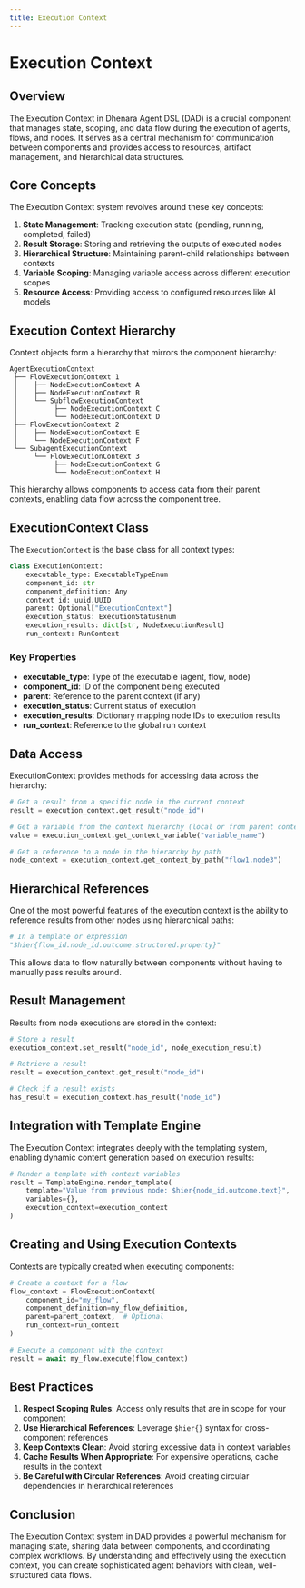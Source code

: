 ```yaml
---
title: Execution Context
---
```


# Execution Context

## Overview

The Execution Context in Dhenara Agent DSL (DAD) is a crucial component that manages state, scoping, and data flow during the execution of agents, flows, and nodes. It serves as a central mechanism for communication between components and provides access to resources, artifact management, and hierarchical data structures.

## Core Concepts

The Execution Context system revolves around these key concepts:

1. **State Management**: Tracking execution state (pending, running, completed, failed)
2. **Result Storage**: Storing and retrieving the outputs of executed nodes
3. **Hierarchical Structure**: Maintaining parent-child relationships between contexts
4. **Variable Scoping**: Managing variable access across different execution scopes
5. **Resource Access**: Providing access to configured resources like AI models

## Execution Context Hierarchy

Context objects form a hierarchy that mirrors the component hierarchy:

```
AgentExecutionContext
 ├── FlowExecutionContext 1
 │    ├── NodeExecutionContext A
 │    ├── NodeExecutionContext B
 │    └── SubflowExecutionContext
 │         ├── NodeExecutionContext C
 │         └── NodeExecutionContext D
 ├── FlowExecutionContext 2
 │    ├── NodeExecutionContext E
 │    └── NodeExecutionContext F
 └── SubagentExecutionContext
      └── FlowExecutionContext 3
           ├── NodeExecutionContext G
           └── NodeExecutionContext H
```

This hierarchy allows components to access data from their parent contexts, enabling data flow across the component tree.

## ExecutionContext Class

The `ExecutionContext` is the base class for all context types:

```python
class ExecutionContext:
    executable_type: ExecutableTypeEnum
    component_id: str
    component_definition: Any
    context_id: uuid.UUID
    parent: Optional["ExecutionContext"]
    execution_status: ExecutionStatusEnum
    execution_results: dict[str, NodeExecutionResult]
    run_context: RunContext
```

### Key Properties

- **executable_type**: Type of the executable (agent, flow, node)
- **component_id**: ID of the component being executed
- **parent**: Reference to the parent context (if any)
- **execution_status**: Current status of execution
- **execution_results**: Dictionary mapping node IDs to execution results
- **run_context**: Reference to the global run context

## Data Access

ExecutionContext provides methods for accessing data across the hierarchy:

```python
# Get a result from a specific node in the current context
result = execution_context.get_result("node_id")

# Get a variable from the context hierarchy (local or from parent contexts)
value = execution_context.get_context_variable("variable_name")

# Get a reference to a node in the hierarchy by path
node_context = execution_context.get_context_by_path("flow1.node3")
```

## Hierarchical References

One of the most powerful features of the execution context is the ability to reference results from other nodes using hierarchical paths:

```python
# In a template or expression
"$hier{flow_id.node_id.outcome.structured.property}"
```

This allows data to flow naturally between components without having to manually pass results around.

## Result Management

Results from node executions are stored in the context:

```python
# Store a result
execution_context.set_result("node_id", node_execution_result)

# Retrieve a result
result = execution_context.get_result("node_id")

# Check if a result exists
has_result = execution_context.has_result("node_id")
```

## Integration with Template Engine

The Execution Context integrates deeply with the templating system, enabling dynamic content generation based on execution results:

```python
# Render a template with context variables
result = TemplateEngine.render_template(
    template="Value from previous node: $hier{node_id.outcome.text}",
    variables={},
    execution_context=execution_context
)
```

## Creating and Using Execution Contexts

Contexts are typically created when executing components:

```python
# Create a context for a flow
flow_context = FlowExecutionContext(
    component_id="my_flow",
    component_definition=my_flow_definition,
    parent=parent_context,  # Optional
    run_context=run_context
)

# Execute a component with the context
result = await my_flow.execute(flow_context)
```

## Best Practices

1. **Respect Scoping Rules**: Access only results that are in scope for your component
2. **Use Hierarchical References**: Leverage `$hier{}` syntax for cross-component references
3. **Keep Contexts Clean**: Avoid storing excessive data in context variables
4. **Cache Results When Appropriate**: For expensive operations, cache results in the context
5. **Be Careful with Circular References**: Avoid creating circular dependencies in hierarchical references

## Conclusion

The Execution Context system in DAD provides a powerful mechanism for managing state, sharing data between components, and coordinating complex workflows. By understanding and effectively using the execution context, you can create sophisticated agent behaviors with clean, well-structured data flows.